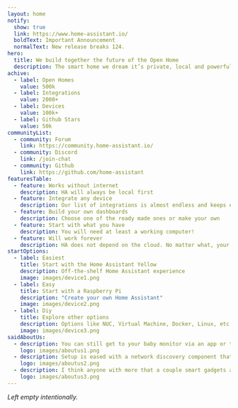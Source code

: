 ```yaml
---
layout: home
notify:
  show: true
  link: https://www.home-assistant.io/
  boldText: Important Announcement
  normalText: New release breaks 124.
hero:
  title: We build together the future of the Open Home
  description: The smart home we dream it’s private, local and powerful.
achive:
  - label: Open Homes
    value: 500k
  - label: Integrations
    value: 2000+
  - label: Devices
    value: 100k+
  - label: Github Stars
    value: 50k
communityList:
  - community: Forum
    link: https://community.home-assistant.io/
  - community: Discord
    link: /join-chat
  - community: Github
    link: https://github.com/home-assistant
featuresTable:
  - feature: Works without internet
    description: HA will always be local first
  - feature: Integrate any device
    description: Our list of integrations is almost endless and keeps expanding
  - feature: Build your own dashboards
    description: Choose one of the ready made ones or make your own
  - feature: Start with what you have
    description: You will need at least a working computer!
  - feature: Will work forever
    description: HA does not depend on the cloud. No matter what, your home will keep running
startOptions:
  - label: Easiest
    title: Start with the Home Assistant Yellow
    description: Off-the-shelf Home Assistant experience
    image: images/device1.png
  - label: Easy
    title: Start with a Raspberry Pi
    description: "Create your own Home Assistant"
    image: images/device2.png
  - label: Diy
    title: Explore other options
    description: Options like NUC, Virtual Machine, Docker, Linux, etc
    image: images/device3.png
saidAboutUs:
  - description: You can still get to your baby monitor via an app or the web, but a potential hacker won't even be able to find it.
    logo: images/aboutus1.png
  - description: Setup is eased with a network discovery component that scans the network, and if you have a supported device, sets it up automatically.
    logo: images/aboutus2.png
  - description: I think anyone with more that a couple smart gadgets and even a slight interest in taking the next step really needs to check Home Assistant out.
    logo: images/aboutus3.png
---
```


_Left empty intentionally._
